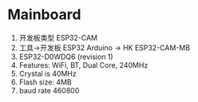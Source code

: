 # Mainboard

1.  开发板类型 ESP32-CAM
2.  工具->开发板 ESP32 Arduino -> HK ESP32-CAM-MB
3.  ESP32-D0WDQ6 (revision 1)
4.  Features: WiFi, BT, Dual Core, 240MHz
5.  Crystal is 40MHz
7.  Flash size: 4MB
8.  baud rate 460800